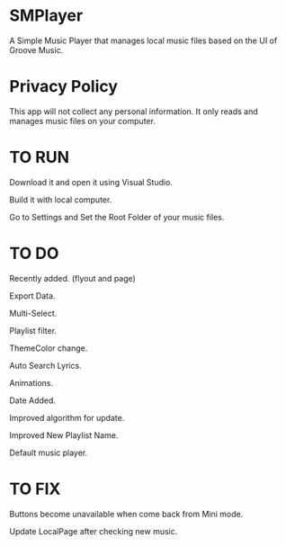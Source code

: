 # SMPlayer
A Simple Music Player that manages local music files based on the UI of Groove Music.

# Privacy Policy
This app will not collect any personal information. It only reads and manages music files on your computer.

# TO RUN
Download it and open it using Visual Studio.

Build it with local computer.

Go to Settings and Set the Root Folder of your music files.

# TO DO
Recently added. (flyout and page)

Export Data.

Multi-Select.

Playlist filter.

ThemeColor change.

Auto Search Lyrics.

Animations.

Date Added.

Improved algorithm for update.

Improved New Playlist Name.

Default music player.

# TO FIX
Buttons become unavailable when come back from Mini mode.

Update LocalPage after checking new music.